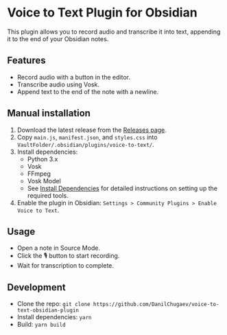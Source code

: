 # Voice to Text Plugin for Obsidian

This plugin allows you to record audio and transcribe it into text, appending it to the end of your Obsidian notes.

## Features
- Record audio with a button in the editor.
- Transcribe audio using Vosk.
- Append text to the end of the note with a newline.

## Manual installation

1. Download the latest release from the [Releases page](https://github.com/DanilChugaev/voice-to-text-obsidian-plugin/releases).
2. Copy `main.js`, `manifest.json`, and `styles.css` into `VaultFolder/.obsidian/plugins/voice-to-text/`.
3. Install dependencies:
   - Python 3.x
   - Vosk
   - FFmpeg
   - Vosk Model
   - See [Install Dependencies](https://github.com/DanilChugaev/voice-to-text-obsidian-plugin/blob/master/Dependencies.md) for detailed instructions on setting up the required tools.
4. Enable the plugin in Obsidian: `Settings > Community Plugins > Enable Voice to Text`.

## Usage
- Open a note in Source Mode.
- Click the 🎙️ button to start recording.
- Wait for transcription to complete.

## Development
- Clone the repo: `git clone https://github.com/DanilChugaev/voice-to-text-obsidian-plugin`
- Install dependencies: `yarn`
- Build: `yarn build`
